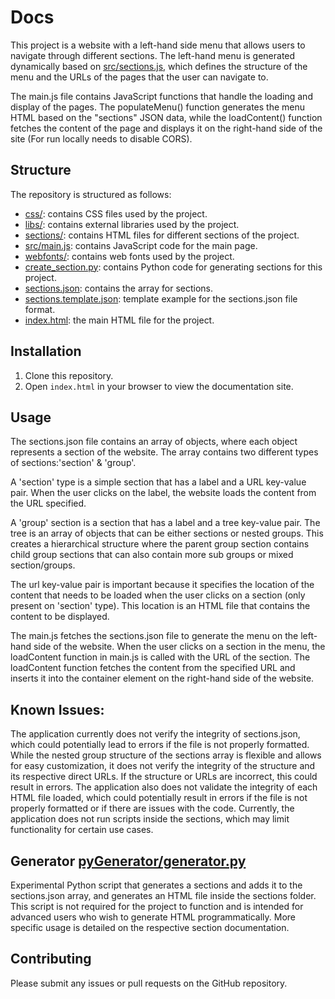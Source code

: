 # Docs

This project is a website with a left-hand side menu that allows users to navigate through different sections. The left-hand menu is generated dynamically based on [src/sections.js](./src/sections.js), which defines the structure of the menu and the URLs of the pages that the user can navigate to.

The main.js file contains JavaScript functions that handle the loading and display of the pages. The populateMenu() function generates the menu HTML based on the "sections" JSON data, while the loadContent() function fetches the content of the page and displays it on the right-hand side of the site (For run locally needs to disable CORS).

## Structure

The repository is structured as follows:

- [css/](./css/): contains CSS files used by the project.
- [libs/](./libs/): contains external libraries used by the project.
- [sections/](./sections/): contains HTML files for different sections of the project.
- [src/main.js](./src/main.js): contains JavaScript code for the main page.
- [webfonts/](./webfonts/): contains web fonts used by the project.
- [create_section.py](./pyGenerator/generator.py): contains Python code for generating sections for this project.
- [sections.json](./sections.json): contains the array for sections.
- [sections.template.json](./sections.template.json): template example for the sections.json file format.
- [index.html](./index.html): the main HTML file for the project.


## Installation

1. Clone this repository.
2. Open `index.html` in your browser to view the documentation site.

## Usage

The sections.json file contains an array of objects, where each object represents a section of the website. The array contains two different types of sections:'section' & 'group'.

A 'section' type is a simple section that has a label and a URL key-value pair. When the user clicks on the label, the website loads the content from the URL specified.

A 'group' section is a section that has a label and a tree key-value pair. The tree is an array of objects that can be either sections or nested groups. This creates a hierarchical structure where the parent group section contains child group sections that can also contain more sub groups or mixed section/groups.

The url key-value pair is important because it specifies the location of the content that needs to be loaded when the user clicks on a section (only present on 'section' type). This location is an HTML file that contains the content to be displayed.

The main.js fetches the sections.json file to generate the menu on the left-hand side of the website. When the user clicks on a section in the menu, the loadContent function in main.js is called with the URL of the section. The loadContent function fetches the content from the specified URL and inserts it into the container element on the right-hand side of the website.

## Known Issues:

The application currently does not verify the integrity of sections.json, which could potentially lead to errors if the file is not properly formatted.
While the nested group structure of the sections array is flexible and allows for easy customization, it does not verify the integrity of the structure and its respective direct URLs. If the structure or URLs are incorrect, this could result in errors.
The application also does not validate the integrity of each HTML file loaded, which could potentially result in errors if the file is not properly formatted or if there are issues with the code.
Currently, the application does not run scripts inside the sections, which may limit functionality for certain use cases.

## Generator [pyGenerator/generator.py](./create_section.py)
Experimental Python script that generates a sections and adds it to the sections.json array, and generates an HTML file inside the sections folder. This script is not required for the project to function and is intended for advanced users who wish to generate HTML programmatically. More specific usage is detailed on the respective section documentation.

## Contributing

Please submit any issues or pull requests on the GitHub repository.
